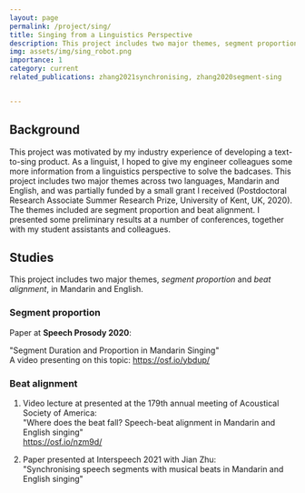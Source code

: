 ```yaml
---
layout: page
permalink: /project/sing/
title: Singing from a Linguistics Perspective
description: This project includes two major themes, segment proportion and beat alignment, in Mandarin and English.
img: assets/img/sing_robot.png
importance: 1
category: current
related_publications: zhang2021synchronising, zhang2020segment-sing


---
```


## Background
This project was motivated by my industry experience of developing a text-to-sing product. As a linguist, I hoped to give my engineer colleagues some more information from a linguistics perspective to solve the badcases. This project includes two major themes across two languages, Mandarin and English, and was partially funded by a small grant I received (Postdoctoral Research Associate Summer Research Prize, University of Kent, UK, 2020). The themes included are segment proportion and beat alignment. I presented some preliminary results at a number of conferences, together with my student assistants and colleagues.


## Studies
This project includes two major themes, *segment proportion* and *beat alignment*, in Mandarin and English.


### Segment proportion
Paper at **Speech Prosody 2020**:

"Segment Duration and Proportion in Mandarin Singing"  
A video presenting on this topic: https://osf.io/ybdup/  

### Beat alignment
1. Video lecture at presented at the 179th annual meeting of Acoustical Society of America:  
"Where does the beat fall? Speech-beat alignment in Mandarin and English singing"  
https://osf.io/nzm9d/  

2. Paper presented at Interspeech 2021 with Jian Zhu:  
"Synchronising speech segments with musical beats in Mandarin and English singing"  

